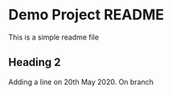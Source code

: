 # Demo Project README

This is a simple readme file

## Heading 2

Adding a line on 20th May 2020. On branch
